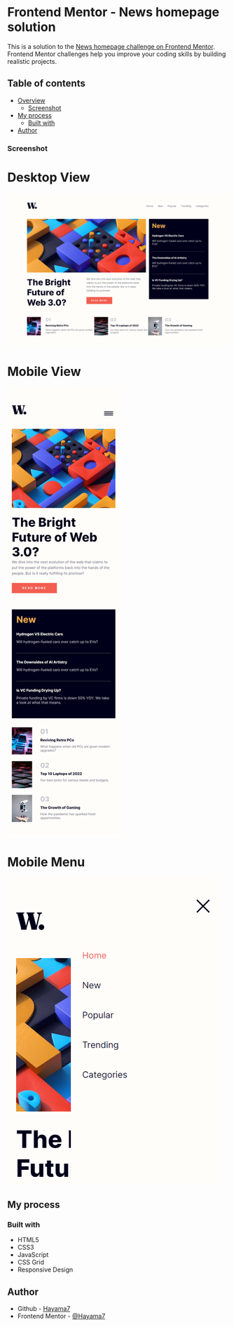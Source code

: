# Frontend Mentor - News homepage solution

This is a solution to the [News homepage challenge on Frontend Mentor](https://www.frontendmentor.io/challenges/news-homepage-H6SWTa1MFl). Frontend Mentor challenges help you improve your coding skills by building realistic projects. 

## Table of contents

- [Overview](#overview)
  - [Screenshot](#screenshot)
- [My process](#my-process)
  - [Built with](#built-with)
- [Author](#author)


### Screenshot
 # Desktop View
  ![](./my-solution/desktop-view.png)
 # Mobile View
  ![](./my-solution/mobile-view.png)
 # Mobile Menu
  ![](./my-solution/mobile-menu.png)

## My process

### Built with

- HTML5 
- CSS3
- JavaScript
- CSS Grid
- Responsive Design

## Author
- Github - [Hayama7](https://github.com/Hayama7)
- Frontend Mentor - [@Hayama7](https://www.frontendmentor.io/profile/Hayama7)
